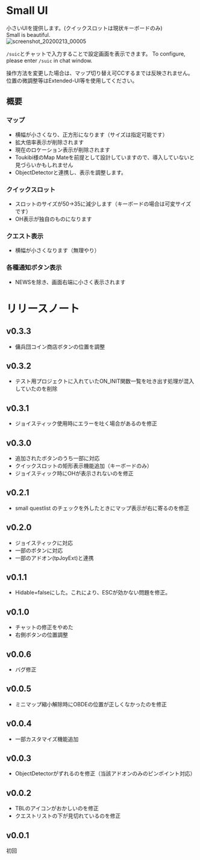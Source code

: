 # Small UI
小さいUIを提供します。(クイックスロットは現状キーボードのみ)  
Small is beautiful.  
![screenshot_20200213_00005](https://user-images.githubusercontent.com/50558182/74440328-2844d900-4eb1-11ea-900d-01e29b78a22c.jpg)

`/suic`とチャットで入力することで設定画面を表示できます。
To configure, please enter `/suic` in chat window.

操作方法を変更した場合は、マップ切り替え可CCするまでは反映されません。 
位置の微調整等はExtended-UI等を使用してください。  
## 概要
### マップ
* 横幅が小さくなり、正方形になります（サイズは指定可能です）
* 拡大倍率表示が削除されます
* 現在のロケーション表示が削除されます
* Toukibi様のMap Mateを前提として設計していますので、導入していないと見づらいかもしれません
* ObjectDetectorと連携し、表示を調整します。
### クイックスロット
* スロットのサイズが50->35に減少します（キーボードの場合は可変サイズです）
* OH表示が独自のものになります

### クエスト表示
* 横幅が小さくなります（無理やり）
### 各種通知ボタン表示
* NEWSを除き、画面右端に小さく表示されます


# リリースノート
## v0.3.3
* 傭兵団コイン商店ボタンの位置を調整
## v0.3.2
* テスト用プロジェクトに入れていたON_INIT関数一覧を吐き出す処理が混入していたのを削除

## v0.3.1
* ジョイスティック使用時にエラーを吐く場合があるのを修正
## v0.3.0
* 追加されたボタンのうち一部に対応
* クイックスロットの矩形表示機能追加（キーボードのみ）
* ジョイスティック時にOHが表示されないのを修正
## v0.2.1
* small questlist のチェックを外したときにマップ表示が右に寄るのを修正
## v0.2.0
* ジョイスティックに対応
* 一部のボタンに対応
* 一部のアドオン(tpJoyExt)と連携
## v0.1.1
* Hidable=falseにした。これにより、ESCが効かない問題を修正。
## v0.1.0
* チャットの修正をやめた
* 右側ボタンの位置調整
## v0.0.6
* バグ修正
## v0.0.5
* ミニマップ縮小解除時にOBDEの位置が正しくなかったのを修正
## v0.0.4
* 一部カスタマイズ機能追加
## v0.0.3
* ObjectDetectorがずれるのを修正（当該アドオンのみのピンポイント対応）
## v0.0.2
* TBLのアイコンがおかしいのを修正
* クエストリストの下が見切れているのを修正
## v0.0.1
初回
